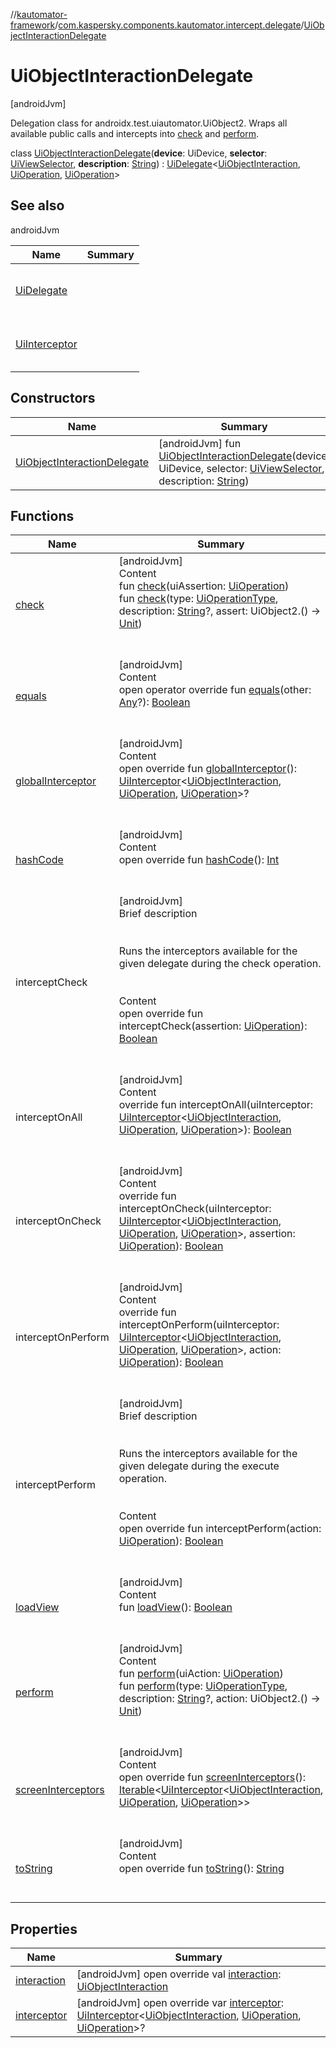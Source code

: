 //[kautomator-framework](../../index.md)/[com.kaspersky.components.kautomator.intercept.delegate](../index.md)/[UiObjectInteractionDelegate](index.md)



# UiObjectInteractionDelegate  
 [androidJvm] 

Delegation class for androidx.test.uiautomator.UiObject2. Wraps all available public calls and intercepts into [check](check.md) and [perform](perform.md).

class [UiObjectInteractionDelegate](index.md)(**device**: UiDevice, **selector**: [UiViewSelector](../../com.kaspersky.components.kautomator.component.common.builders/-ui-view-selector/index.md), **description**: [String](https://kotlinlang.org/api/latest/jvm/stdlib/kotlin/-string/index.html)) : [UiDelegate](../-ui-delegate/index.md)<[UiObjectInteraction](../../com.kaspersky.components.kautomator.intercept.interaction/-ui-object-interaction/index.md), [UiOperation](../../com.kaspersky.components.kautomator.intercept.operation/-ui-operation/index.md)<UiObject2>, [UiOperation](../../com.kaspersky.components.kautomator.intercept.operation/-ui-operation/index.md)<UiObject2>>    


## See also  
  
androidJvm  
  
|  Name|  Summary| 
|---|---|
| [UiDelegate](../-ui-delegate/index.md)| <br><br><br><br>
| [UiInterceptor](../../com.kaspersky.components.kautomator.intercept.base/-ui-interceptor/index.md)| <br><br><br><br>
  


## Constructors  
  
|  Name|  Summary| 
|---|---|
| [UiObjectInteractionDelegate](-ui-object-interaction-delegate.md)|  [androidJvm] fun [UiObjectInteractionDelegate](-ui-object-interaction-delegate.md)(device: UiDevice, selector: [UiViewSelector](../../com.kaspersky.components.kautomator.component.common.builders/-ui-view-selector/index.md), description: [String](https://kotlinlang.org/api/latest/jvm/stdlib/kotlin/-string/index.html))   <br>


## Functions  
  
|  Name|  Summary| 
|---|---|
| [check](check.md)| [androidJvm]  <br>Content  <br>fun [check](check.md)(uiAssertion: [UiOperation](../../com.kaspersky.components.kautomator.intercept.operation/-ui-operation/index.md)<UiObject2>)  <br>fun [check](check.md)(type: [UiOperationType](../../com.kaspersky.components.kautomator.intercept.operation/-ui-operation-type/index.md), description: [String](https://kotlinlang.org/api/latest/jvm/stdlib/kotlin/-string/index.html)?, assert: UiObject2.() -> [Unit](https://kotlinlang.org/api/latest/jvm/stdlib/kotlin/-unit/index.html))  <br><br><br>
| [equals](https://kotlinlang.org/api/latest/jvm/stdlib/kotlin/-any/equals.html)| [androidJvm]  <br>Content  <br>open operator override fun [equals](https://kotlinlang.org/api/latest/jvm/stdlib/kotlin/-any/equals.html)(other: [Any](https://kotlinlang.org/api/latest/jvm/stdlib/kotlin/-any/index.html)?): [Boolean](https://kotlinlang.org/api/latest/jvm/stdlib/kotlin/-boolean/index.html)  <br><br><br>
| [globalInterceptor](global-interceptor.md)| [androidJvm]  <br>Content  <br>open override fun [globalInterceptor](global-interceptor.md)(): [UiInterceptor](../../com.kaspersky.components.kautomator.intercept.base/-ui-interceptor/index.md)<[UiObjectInteraction](../../com.kaspersky.components.kautomator.intercept.interaction/-ui-object-interaction/index.md), [UiOperation](../../com.kaspersky.components.kautomator.intercept.operation/-ui-operation/index.md)<UiObject2>, [UiOperation](../../com.kaspersky.components.kautomator.intercept.operation/-ui-operation/index.md)<UiObject2>>?  <br><br><br>
| [hashCode](https://kotlinlang.org/api/latest/jvm/stdlib/kotlin/-any/hash-code.html)| [androidJvm]  <br>Content  <br>open override fun [hashCode](https://kotlinlang.org/api/latest/jvm/stdlib/kotlin/-any/hash-code.html)(): [Int](https://kotlinlang.org/api/latest/jvm/stdlib/kotlin/-int/index.html)  <br><br><br>
| interceptCheck| [androidJvm]  <br>Brief description  <br><br><br>Runs the interceptors available for the given delegate during the check operation.<br><br>  <br>Content  <br>open override fun interceptCheck(assertion: [UiOperation](../../com.kaspersky.components.kautomator.intercept.operation/-ui-operation/index.md)<UiObject2>): [Boolean](https://kotlinlang.org/api/latest/jvm/stdlib/kotlin/-boolean/index.html)  <br><br><br>
| interceptOnAll| [androidJvm]  <br>Content  <br>override fun interceptOnAll(uiInterceptor: [UiInterceptor](../../com.kaspersky.components.kautomator.intercept.base/-ui-interceptor/index.md)<[UiObjectInteraction](../../com.kaspersky.components.kautomator.intercept.interaction/-ui-object-interaction/index.md), [UiOperation](../../com.kaspersky.components.kautomator.intercept.operation/-ui-operation/index.md)<UiObject2>, [UiOperation](../../com.kaspersky.components.kautomator.intercept.operation/-ui-operation/index.md)<UiObject2>>): [Boolean](https://kotlinlang.org/api/latest/jvm/stdlib/kotlin/-boolean/index.html)  <br><br><br>
| interceptOnCheck| [androidJvm]  <br>Content  <br>override fun interceptOnCheck(uiInterceptor: [UiInterceptor](../../com.kaspersky.components.kautomator.intercept.base/-ui-interceptor/index.md)<[UiObjectInteraction](../../com.kaspersky.components.kautomator.intercept.interaction/-ui-object-interaction/index.md), [UiOperation](../../com.kaspersky.components.kautomator.intercept.operation/-ui-operation/index.md)<UiObject2>, [UiOperation](../../com.kaspersky.components.kautomator.intercept.operation/-ui-operation/index.md)<UiObject2>>, assertion: [UiOperation](../../com.kaspersky.components.kautomator.intercept.operation/-ui-operation/index.md)<UiObject2>): [Boolean](https://kotlinlang.org/api/latest/jvm/stdlib/kotlin/-boolean/index.html)  <br><br><br>
| interceptOnPerform| [androidJvm]  <br>Content  <br>override fun interceptOnPerform(uiInterceptor: [UiInterceptor](../../com.kaspersky.components.kautomator.intercept.base/-ui-interceptor/index.md)<[UiObjectInteraction](../../com.kaspersky.components.kautomator.intercept.interaction/-ui-object-interaction/index.md), [UiOperation](../../com.kaspersky.components.kautomator.intercept.operation/-ui-operation/index.md)<UiObject2>, [UiOperation](../../com.kaspersky.components.kautomator.intercept.operation/-ui-operation/index.md)<UiObject2>>, action: [UiOperation](../../com.kaspersky.components.kautomator.intercept.operation/-ui-operation/index.md)<UiObject2>): [Boolean](https://kotlinlang.org/api/latest/jvm/stdlib/kotlin/-boolean/index.html)  <br><br><br>
| interceptPerform| [androidJvm]  <br>Brief description  <br><br><br>Runs the interceptors available for the given delegate during the execute operation.<br><br>  <br>Content  <br>open override fun interceptPerform(action: [UiOperation](../../com.kaspersky.components.kautomator.intercept.operation/-ui-operation/index.md)<UiObject2>): [Boolean](https://kotlinlang.org/api/latest/jvm/stdlib/kotlin/-boolean/index.html)  <br><br><br>
| [loadView](load-view.md)| [androidJvm]  <br>Content  <br>fun [loadView](load-view.md)(): [Boolean](https://kotlinlang.org/api/latest/jvm/stdlib/kotlin/-boolean/index.html)  <br><br><br>
| [perform](perform.md)| [androidJvm]  <br>Content  <br>fun [perform](perform.md)(uiAction: [UiOperation](../../com.kaspersky.components.kautomator.intercept.operation/-ui-operation/index.md)<UiObject2>)  <br>fun [perform](perform.md)(type: [UiOperationType](../../com.kaspersky.components.kautomator.intercept.operation/-ui-operation-type/index.md), description: [String](https://kotlinlang.org/api/latest/jvm/stdlib/kotlin/-string/index.html)?, action: UiObject2.() -> [Unit](https://kotlinlang.org/api/latest/jvm/stdlib/kotlin/-unit/index.html))  <br><br><br>
| [screenInterceptors](screen-interceptors.md)| [androidJvm]  <br>Content  <br>open override fun [screenInterceptors](screen-interceptors.md)(): [Iterable](https://kotlinlang.org/api/latest/jvm/stdlib/kotlin.collections/-iterable/index.html)<[UiInterceptor](../../com.kaspersky.components.kautomator.intercept.base/-ui-interceptor/index.md)<[UiObjectInteraction](../../com.kaspersky.components.kautomator.intercept.interaction/-ui-object-interaction/index.md), [UiOperation](../../com.kaspersky.components.kautomator.intercept.operation/-ui-operation/index.md)<UiObject2>, [UiOperation](../../com.kaspersky.components.kautomator.intercept.operation/-ui-operation/index.md)<UiObject2>>>  <br><br><br>
| [toString](https://kotlinlang.org/api/latest/jvm/stdlib/kotlin/-any/to-string.html)| [androidJvm]  <br>Content  <br>open override fun [toString](https://kotlinlang.org/api/latest/jvm/stdlib/kotlin/-any/to-string.html)(): [String](https://kotlinlang.org/api/latest/jvm/stdlib/kotlin/-string/index.html)  <br><br><br>


## Properties  
  
|  Name|  Summary| 
|---|---|
| [interaction](index.md#com.kaspersky.components.kautomator.intercept.delegate/UiObjectInteractionDelegate/interaction/#/PointingToDeclaration/)|  [androidJvm] open override val [interaction](index.md#com.kaspersky.components.kautomator.intercept.delegate/UiObjectInteractionDelegate/interaction/#/PointingToDeclaration/): [UiObjectInteraction](../../com.kaspersky.components.kautomator.intercept.interaction/-ui-object-interaction/index.md)   <br>
| [interceptor](index.md#com.kaspersky.components.kautomator.intercept.delegate/UiObjectInteractionDelegate/interceptor/#/PointingToDeclaration/)|  [androidJvm] open override var [interceptor](index.md#com.kaspersky.components.kautomator.intercept.delegate/UiObjectInteractionDelegate/interceptor/#/PointingToDeclaration/): [UiInterceptor](../../com.kaspersky.components.kautomator.intercept.base/-ui-interceptor/index.md)<[UiObjectInteraction](../../com.kaspersky.components.kautomator.intercept.interaction/-ui-object-interaction/index.md), [UiOperation](../../com.kaspersky.components.kautomator.intercept.operation/-ui-operation/index.md)<UiObject2>, [UiOperation](../../com.kaspersky.components.kautomator.intercept.operation/-ui-operation/index.md)<UiObject2>>?   <br>

